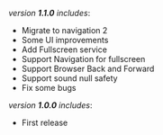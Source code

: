 *version **1.1.0** includes*:
- Migrate to navigation 2
- Some UI improvements
- Add Fullscreen service
- Support Navigation for fullscreen
- Support Browser Back and Forward
- Support sound null safety
- Fix some bugs

*version **1.0.0** includes*:
- First release
